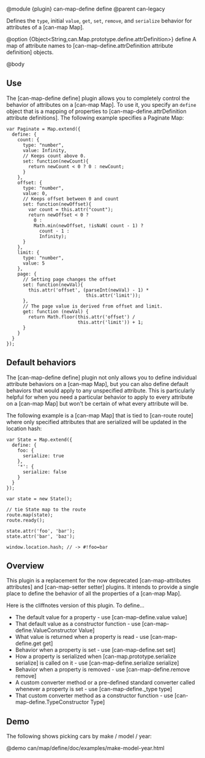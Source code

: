 @module {plugin} can-map-define define
@parent can-legacy

Defines the
`type`, initial `value`, `get`, `set`, `remove`, and `serialize` behavior for attributes 
of a [can-map Map].

@option {Object<String,can.Map.prototype.define.attrDefinition>} define A map of 
attribute names to [can-map-define.attrDefinition attribute definition]
objects.

@body

## Use

The [can-map-define define] plugin allows you to completely control the behavior
of attributes on a [can-map Map]. To use it, you specify 
an `define` object that is a mapping of properties 
to [can-map-define.attrDefinition attribute definitions]. The following example 
specifies a Paginate Map:

    var Paginate = Map.extend({
      define: {
        count: {
          type: "number",
          value: Infinity,
          // Keeps count above 0.
          set: function(newCount){
            return newCount < 0 ? 0 : newCount;
          }
        },
        offset: {
          type: "number",
          value: 0,
          // Keeps offset between 0 and count
          set: function(newOffset){
            var count = this.attr("count");
            return newOffset < 0 ?
		      0 :
		      Math.min(newOffset, !isNaN( count - 1) ?
		        count - 1 :
		        Infinity);
          }
        },
        limit: {
          type: "number",
          value: 5
        },
        page: {
          // Setting page changes the offset
          set: function(newVal){
            this.attr('offset', (parseInt(newVal) - 1) * 
                                 this.attr('limit'));
          },
          // The page value is derived from offset and limit.
          get: function (newVal) {
		    return Math.floor(this.attr('offset') / 
		                      this.attr('limit')) + 1;
		  }
        }
      }
    });

## Default behaviors

The [can-map-define define] plugin not only allows you to define 
individual attribute behaviors on a [can-map Map], but you can also define default
behaviors that would apply to any unspecified attribute. This is particularly
helpful for when you need a particular behavior to apply to every attribute on
a [can-map Map] but won't be certain of what every attribute will be.

The following example is a [can-map Map] that is tied to [can-route route] where only 
specified attributes that are serialized will be updated in the location hash:

    var State = Map.extend({
      define: {
        foo: {
          serialize: true
        },
        '*': {
          serialize: false
        }
      }
    });

    var state = new State();

    // tie State map to the route
    route.map(state);
    route.ready();

    state.attr('foo', 'bar');
    state.attr('bar', 'baz');

    window.location.hash; // -> #!foo=bar


## Overview

This plugin is a replacement for the now deprecated [can-map-attributes attributes] and [can-map-setter setter] plugins. It intends to provide a single place to define the behavior of all the properties of a [can-map Map].

Here is the cliffnotes version of this plugin.  To define...

* The default value for a property - use [can-map-define.value value]
* That default value as a constructor function - use [can-map-define.ValueConstructor Value]
* What value is returned when a property is read - use [can-map-define.get get]
* Behavior when a property is set - use [can-map-define.set set]
* How a property is serialized when [can-map.prototype.serialize serialize] is called on it - use [can-map-define.serialize serialize]
* Behavior when a property is removed - use [can-map-define.remove remove]
* A custom converter method or a pre-defined standard converter called whenever a property is set - use [can-map-define._type type]
* That custom converter method as a constructor function - use [can-map-define.TypeConstructor Type]

## Demo

The following shows picking cars by make / model / year:

@demo can/map/define/doc/examples/make-model-year.html




